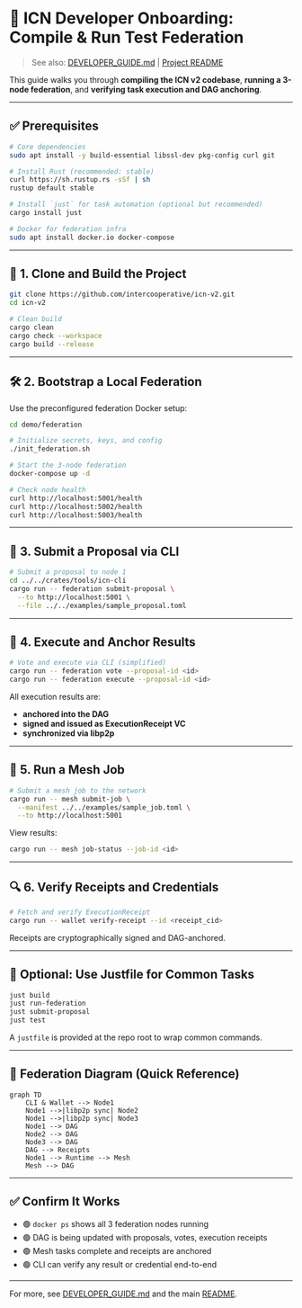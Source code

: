 # 🚀 ICN Developer Onboarding: Compile & Run Test Federation

> See also: [DEVELOPER_GUIDE.md](../architecture/DEVELOPER_GUIDE.md) | [Project README](../../README.md)

This guide walks you through **compiling the ICN v2 codebase**, **running a 3-node federation**, and **verifying task execution and DAG anchoring**.

---

## ✅ Prerequisites

```bash
# Core dependencies
sudo apt install -y build-essential libssl-dev pkg-config curl git

# Install Rust (recommended: stable)
curl https://sh.rustup.rs -sSf | sh
rustup default stable

# Install `just` for task automation (optional but recommended)
cargo install just

# Docker for federation infra
sudo apt install docker.io docker-compose
```

---

## 🧱 1. Clone and Build the Project

```bash
git clone https://github.com/intercooperative/icn-v2.git
cd icn-v2

# Clean build
cargo clean
cargo check --workspace
cargo build --release
```

---

## 🛠️ 2. Bootstrap a Local Federation

Use the preconfigured federation Docker setup:

```bash
cd demo/federation

# Initialize secrets, keys, and config
./init_federation.sh

# Start the 3-node federation
docker-compose up -d

# Check node health
curl http://localhost:5001/health
curl http://localhost:5002/health
curl http://localhost:5003/health
```

---

## 🧪 3. Submit a Proposal via CLI

```bash
# Submit a proposal to node 1
cd ../../crates/tools/icn-cli
cargo run -- federation submit-proposal \
  --to http://localhost:5001 \
  --file ../../examples/sample_proposal.toml
```

---

## 🔁 4. Execute and Anchor Results

```bash
# Vote and execute via CLI (simplified)
cargo run -- federation vote --proposal-id <id>
cargo run -- federation execute --proposal-id <id>
```

All execution results are:

* **anchored into the DAG**
* **signed and issued as ExecutionReceipt VC**
* **synchronized via libp2p**

---

## 🧪 5. Run a Mesh Job

```bash
# Submit a mesh job to the network
cargo run -- mesh submit-job \
  --manifest ../../examples/sample_job.toml \
  --to http://localhost:5001
```

View results:

```bash
cargo run -- mesh job-status --job-id <id>
```

---

## 🔍 6. Verify Receipts and Credentials

```bash
# Fetch and verify ExecutionReceipt
cargo run -- wallet verify-receipt --id <receipt_cid>
```

Receipts are cryptographically signed and DAG-anchored.

---

## 🧰 Optional: Use Justfile for Common Tasks

```bash
just build
just run-federation
just submit-proposal
just test
```

A `justfile` is provided at the repo root to wrap common commands.

---

## 📡 Federation Diagram (Quick Reference)

```mermaid
graph TD
    CLI & Wallet --> Node1
    Node1 -->|libp2p sync| Node2
    Node1 -->|libp2p sync| Node3
    Node1 --> DAG
    Node2 --> DAG
    Node3 --> DAG
    DAG --> Receipts
    Node1 --> Runtime --> Mesh
    Mesh --> DAG
```

---

## ✅ Confirm It Works

* 🟢 `docker ps` shows all 3 federation nodes running
* 🟢 DAG is being updated with proposals, votes, execution receipts
* 🟢 Mesh tasks complete and receipts are anchored
* 🟢 CLI can verify any result or credential end-to-end

---

For more, see [DEVELOPER_GUIDE.md](../architecture/DEVELOPER_GUIDE.md) and the main [README](../../README.md). 